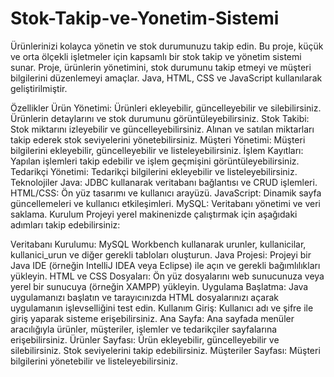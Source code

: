 # Stok-Takip-ve-Yonetim-Sistemi
 Ürünlerinizi kolayca yönetin ve stok durumunuzu takip edin.
 Bu proje, küçük ve orta ölçekli işletmeler için kapsamlı bir stok takip ve yönetim sistemi sunar. Proje, ürünlerin yönetimini, stok durumunu takip etmeyi ve müşteri bilgilerini düzenlemeyi amaçlar. Java, HTML, CSS ve JavaScript kullanılarak geliştirilmiştir.

Özellikler
Ürün Yönetimi: Ürünleri ekleyebilir, güncelleyebilir ve silebilirsiniz. Ürünlerin detaylarını ve stok durumunu görüntüleyebilirsiniz.
Stok Takibi: Stok miktarını izleyebilir ve güncelleyebilirsiniz. Alınan ve satılan miktarları takip ederek stok seviyelerini yönetebilirsiniz.
Müşteri Yönetimi: Müşteri bilgilerini ekleyebilir, güncelleyebilir ve listeleyebilirsiniz.
İşlem Kayıtları: Yapılan işlemleri takip edebilir ve işlem geçmişini görüntüleyebilirsiniz.
Tedarikçi Yönetimi: Tedarikçi bilgilerini ekleyebilir ve listeleyebilirsiniz.
Teknolojiler
Java: JDBC kullanarak veritabanı bağlantısı ve CRUD işlemleri.
HTML/CSS: Ön yüz tasarımı ve kullanıcı arayüzü.
JavaScript: Dinamik sayfa güncellemeleri ve kullanıcı etkileşimleri.
MySQL: Veritabanı yönetimi ve veri saklama.
Kurulum
Projeyi yerel makinenizde çalıştırmak için aşağıdaki adımları takip edebilirsiniz:

Veritabanı Kurulumu: MySQL Workbench kullanarak urunler, kullanicilar, kullanici_urun ve diğer gerekli tabloları oluşturun.
Java Projesi: Projeyi bir Java IDE (örneğin IntelliJ IDEA veya Eclipse) ile açın ve gerekli bağımlılıkları yükleyin.
HTML ve CSS Dosyaları: Ön yüz dosyalarını web sunucunuza veya yerel bir sunucuya (örneğin XAMPP) yükleyin.
Uygulama Başlatma: Java uygulamanızı başlatın ve tarayıcınızda HTML dosyalarınızı açarak uygulamanın işlevselliğini test edin.
Kullanım
Giriş: Kullanıcı adı ve şifre ile giriş yaparak sisteme erişebilirsiniz.
Ana Sayfa: Ana sayfada menüler aracılığıyla ürünler, müşteriler, işlemler ve tedarikçiler sayfalarına erişebilirsiniz.
Ürünler Sayfası: Ürün ekleyebilir, güncelleyebilir ve silebilirsiniz. Stok seviyelerini takip edebilirsiniz.
Müşteriler Sayfası: Müşteri bilgilerini yönetebilir ve listeleyebilirsiniz.
